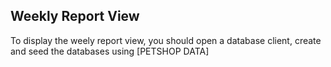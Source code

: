 
## Weekly Report View

To display the weely report view, you should open a database client, create and seed the databases using [PETSHOP DATA]